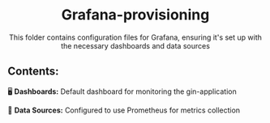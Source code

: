 <h1 align="center"> Grafana-provisioning </h1>

<p align="center"> This folder contains configuration files for Grafana, ensuring it's set up with the necessary dashboards and data sources </p>

## Contents:

🖥️ **Dashboards:** Default dashboard for monitoring the gin-application

📡 **Data Sources:** Configured to use Prometheus for metrics collection
